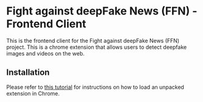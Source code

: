 # Fight against deepFake News (FFN) - Frontend Client

This is the frontend client for the Fight against deepFake News (FFN) project. This is a chrome extension that allows users to detect deepfake images and videos on the web.

## Installation

Please refer to [this tutorial](https://developer.chrome.com/docs/extensions/get-started/tutorial/hello-world) for instructions on how to load an unpacked extension in Chrome.

